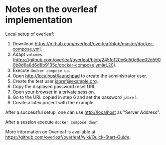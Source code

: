 # Notes on the overleaf implementation

Local setup of overleaf:

1. Download <https://github.com/overleaf/overleaf/blob/master/docker-compose.yml>.
2. Adapt `volumes` (<https://github.com/overleaf/overleaf/blob/245fc120e6d50e8ee02d5900b8d6a8d6d8b9135c/docker-compose.yml#L20>).
3. Execute `docker compose up`.
4. Open <http://localhost/launchpad> to create the administrator user.
5. Create the test user <jabref@example.org>.
6. Copy the displayed password reset URL
7. Open your browser in a private session.
8. Go to the URL copied in step 6 and set the password `jabref`.
9. Create a latex project with the example.

After a successful setup, one can use <http://localhost> as "Server Address".

After a session execute `docker compose down`

More information on Overleaf is available at <https://github.com/overleaf/overleaf/wiki/Quick-Start-Guide>.

